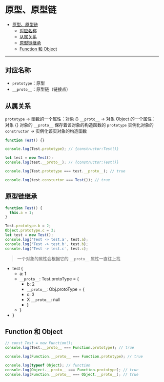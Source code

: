 # 原型、原型链

- [原型、原型链](#原型原型链)
  - [对应名称](#对应名称)
  - [从属关系](#从属关系)
  - [原型链继承](#原型链继承)
  - [Function 和 Object](#function-和-object)

---

## 对应名称

- `prototype`：原型
- `__proto__`：原型链（链接点）

## 从属关系

`prototype` -> 函数的一个属性：对象 {}
`__proto__` -> 对象 Object 的一个属性：对象 {}
对象的 `__proto__` 保存着该对象的构造函数的 `prototype`
实例化对象的 `constructor` -> 实例化该实对象的构造函数

```js
function Test() {}

console.log(Test.prototype); // {constructor:Test()}

let test = new Test();
console.log(test.__proto__); // {constructor:Test()}

console.log(Test.prototype === test.__proto__); // true

console.log(test.consturtor === Test()); // true
```

## 原型链继承

```js
function Test() {
  this.a = 1;
}

Test.prototype.b = 2;
Object.prototype.c = 3;
let test = new Test();
console.log('Test -> test.a', test.a);
console.log('Test -> test.b', test.b);
console.log('Test -> test.c', test.c);
```

> 一个对象的属性会根据它的 `__proto__` 属性一直往上找

- test {
  - a: 1
  - `__proto__`: Test.protoType = {
    - b: 2
    - `__proto__`: Obj.protoType = {
    - c: 3
    - X `__proto__`: null
    - }
  - }
- }

## Function 和 Object

```js
// const Test = new Function();
console.log(Test.__proto__ === Function.prototype); // true

console.log(Function.__proto__ === Function.prototype); // true

console.log(typeof Object); // function
console.log(Object.__proto__ === Function.prototype); // true
console.log(Function.__proto__ === Object.__proto__); // true
```
